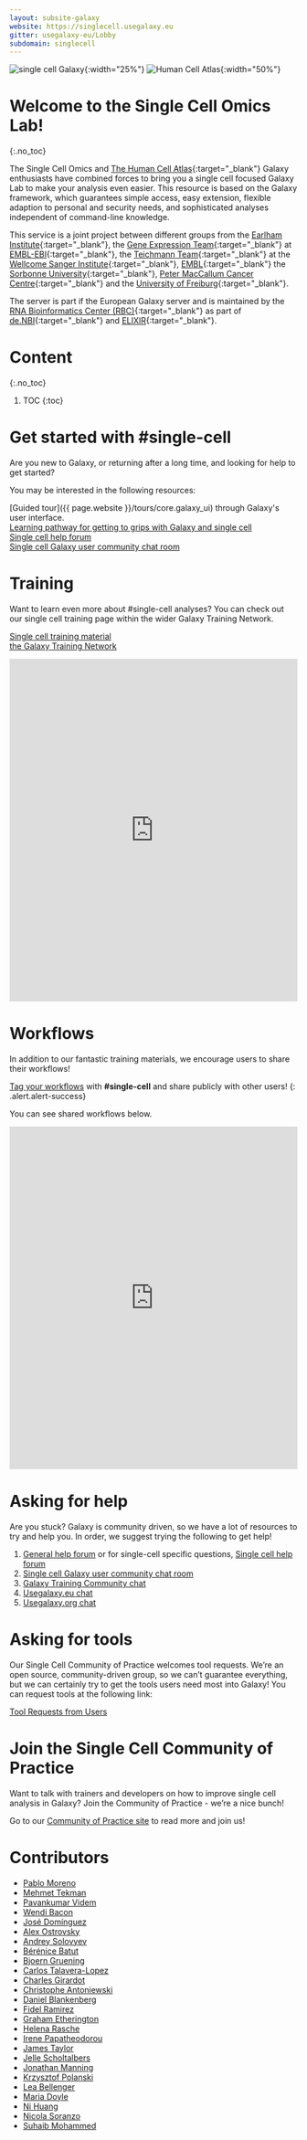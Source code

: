 ```yaml
---
layout: subsite-galaxy
website: https://singlecell.usegalaxy.eu
gitter: usegalaxy-eu/Lobby
subdomain: singlecell
---
```


![single cell Galaxy](/assets/media/logo_single_cell.svg){:width="25%"}
![Human Cell Atlas](/assets/media/hca.png){:width="50%"}

# Welcome to the Single Cell Omics Lab!
{:.no_toc}


The Single Cell Omics and [The Human Cell Atlas](https://www.humancellatlas.org){:target="_blank"} Galaxy enthusiasts have combined forces to bring you a single cell focused Galaxy Lab to make your analysis even easier. This resource is based on the Galaxy framework, which guarantees simple access, easy extension, flexible adaption to personal and security needs, and sophisticated analyses independent of command-line knowledge.

This service is a joint project between different groups from the [Earlham Institute](http://www.earlham.ac.uk){:target="_blank"}, the [Gene Expression Team](https://www.ebi.ac.uk/about/people/irene-papatheodorou){:target="_blank"} at [EMBL-EBI](https://www.ebi.ac.uk/){:target="_blank"}, the [Teichmann Team](https://www.sanger.ac.uk/science/groups/teichmann-group){:target="_blank"} at the [Wellcome Sanger Institute](https://www.sanger.ac.uk/){:target="_blank"}, [EMBL](https://gbcs.embl.de/){:target="_blank"} the [Sorbonne University](http://artbio.fr/){:target="_blank"}, [Peter MacCallum Cancer Centre](https://www.petermac.org/){:target="_blank"} and the [University of Freiburg](https://galaxyproject.eu/freiburg/){:target="_blank"}.

The server is part if the European Galaxy server and is maintained by the [RNA Bioinformatics Center (RBC)](https://www.denbi.de/network/rna-bioinformatics-center-rbc){:target="_blank"} as part of [de.NBI](https://www.denbi.de){:target="_blank"} and [ELIXIR](http://elixir-europe.org){:target="_blank"}.

# Content
{:.no_toc}

1. TOC
{:toc}


# Get started with #single-cell

Are you new to Galaxy, or returning after a long time, and looking for help to get started?

You may be interested in the following resources:

<i class="fa fa-map" aria-hidden="true"></i> [Guided tour]({{ page.website }}/tours/core.galaxy_ui) through Galaxy's user interface.\
<i class="fa fa-road" aria-hidden="true"></i> [Learning pathway for getting to grips with Galaxy and single cell](https://training.galaxyproject.org/training-material/learning-pathways/intro_single_cell.html)\
<i class="fa fa-question-circle-o" aria-hidden="true"></i> [Single cell help forum](https://help.galaxyproject.org/tag/scrna)\
<i class="fa fa-comments-o" aria-hidden="true"></i> [Single cell Galaxy user community chat room](https://matrix.to/#/#Galaxy-Training-Network_galaxy-single-cell:gitter.im)


# Training

Want to learn even more about #single-cell analyses? You can check out our single cell training page within the wider Galaxy Training Network.

<i class="fa fa-book" aria-hidden="true"></i> [Single cell training material](https://training.galaxyproject.org/training-material/topics/single-cell/)\
<i class="fa fa-mortar-board" aria-hidden="true"></i> [the Galaxy Training Network](https://galaxyproject.github.io/training-material/)

<iframe src="https://training.galaxyproject.org/training-material/tags/single-cell/embed.html" height="600px" width="100%" class="gtn-embed" frameborder="0"></iframe>

# Workflows

In addition to our fantastic training materials, we encourage users to share their workflows!

[Tag your workflows](https://training.galaxyproject.org/training-material/faqs/galaxy/workflows_annotate.html) with **#single-cell** and share publicly with other users!
   {: .alert.alert-success}

You can see shared workflows below.

<iframe src="https://training.galaxyproject.org/training-material/workflows/embed.html?query=single-cell" height="600px" width="100%" class="gtn-embed" frameborder="0"></iframe>


# Asking for help
Are you stuck? Galaxy is community driven, so we have a lot of resources to try and help you. In order, we suggest trying the following to get help!
1. [General help forum](https://help.galaxyproject.org/c/usegalaxy-eu-support/6) or for single-cell specific questions, [Single cell help forum](scrna)
2. [Single cell Galaxy user community chat room](https://matrix.to/#/#Galaxy-Training-Network_galaxy-single-cell:gitter.im)
3. [Galaxy Training Community chat](https://matrix.to/#/#Galaxy-Training-Network_Lobby:gitter.im)
4. [Usegalaxy.eu chat](https://matrix.to/#/#usegalaxy-eu_Lobby:gitter.im )
5. [Usegalaxy.org chat](https://matrix.to/#/#galaxyproject_Lobby:gitter.im )

# Asking for tools
Our Single Cell Community of Practice welcomes tool requests. We’re an open source, community-driven group, so we can’t guarantee everything, but we can certainly try to get the tools users need most into Galaxy! You can request tools at the following link:

[<i class="fa fa-wrench" aria-hidden="true"></i> Tool Requests from Users](https://docs.google.com/spreadsheets/d/15hqgqA-RMDhXR-ylKhRF-Dab9Ij2arYSKiEVoPl2df4/edit?usp=sharing)

# Join the Single Cell Community of Practice
Want to talk with trainers and developers on how to improve single cell analysis in Galaxy? Join the Community of Practice - we’re a nice bunch!

<i class="fa fa-hand-o-right" aria-hidden="true"></i> Go to our [Community of Practice site](https://galaxyproject.org/projects/singlecell/) to read more and join us!


<!-- # Events and Workshops -->

<!-- We will be hosting a scRNA-seq workshop [this March](https://usegalaxy-eu.github.io/event/2020-01-20-GalaxyWS_scrna_FR/plain.html). Please register whilst spots are still open! -->

# Contributors

- [Pablo Moreno](https://github.com/pcm32)
- [Mehmet Tekman](https://github.com/mtekman)
- [Pavankumar Videm](https://github.com/pavanvidem)
- [Wendi Bacon](https://training.galaxyproject.org/training-material/hall-of-fame/nomadscientist/)
- [José Domínguez](https://github.com/kysrpex)
- [Alex Ostrovsky](https://github.com/astrovsky01)
- [Andrey Solovyev](https://github.com/a-solovyev12)
- [Bérénice Batut](https://github.com/bebatut)
- [Bjoern Gruening](https://github.com/bgruening)
- [Carlos Talavera-Lopez](https://github.com/cartal)
- [Charles Girardot](https://github.com/cgirardot)
- [Christophe Antoniewski](https://github.com/drosofff)
- [Daniel Blankenberg](https://github.com/blankenberg)
- [Fidel Ramirez](https://github.com/fidelram)
- [Graham Etherington](https://github.com/ethering)
- [Helena Rasche](https://training.galaxyproject.org/training-material/hall-of-fame/hexylena/)
- [Irene Papatheodorou](https://twitter.com/irenepapatheodo)
- [James Taylor](https://github.com/jxtx)
- [Jelle Scholtalbers](https://github.com/scholtalbers)
- [Jonathan Manning](https://github.com/pinin4fjords)
- [Krzysztof Polanski](https://github.com/ktpolanski)
- [Lea Bellenger](https://github.com/bellenger-l)
- [Maria Doyle](https://github.com/mblue9)
- [Ni Huang](https://github.com/nh3)
- [Nicola Soranzo](https://github.com/nsoranzo)
- [Suhaib Mohammed](https://github.com/suhaibMo)
